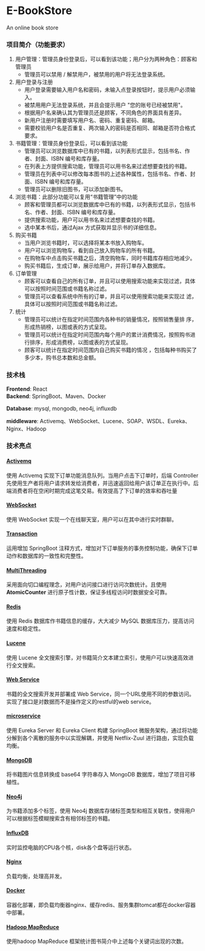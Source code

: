 # E-BookStore

An online book store

### 项目简介（功能要求）

1. 用户管理：管理员身份登录后，可以看到该功能；用户分为两种角色：顾客和管理员
   * 管理员可以禁用 / 解禁用户，被禁用的用户将无法登录系统。
2. 用户登录与注册
   * 用户登录需要输入用户名和密码，未输入点登录按钮时，提示用户必须输入。
   * 被禁用用户无法登录系统，并且会提示用户 "您的账号已经被禁用"。 
   * 根据用户名来确认其为管理员还是顾客，不同角色的界面具有差异。
   * 新用户注册时需要填写用户名、密码、重复密码、邮箱。
   * 需要校验用户名是否重复、两次输入的密码是否相同、邮箱是否符合格式要求。
3. 书籍管理：管理员身份登录后，可以看到该功能
   * 管理员可以浏览数据库中已有的书籍，以列表形式显示，包括书名、作者、封面、ISBN 编号和库存量。
   * 在列表上方提供搜索功能，管理员可以用书名来过滤想要查找的书籍。
   * 管理员在列表中可以修改每本图书的上述各种属性，包括书名、作者、封面、ISBN 编号和库存量。
   * 管理员可以删除旧图书，可以添加新图书。
4. 浏览书籍：此部分功能可以复用“书籍管理”中的功能
   * 顾客和管理员都可以浏览数据库中已有的书籍，以列表形式显示，包括书名、作者、封面、ISBN 编号和库存量。
   * 提供搜索功能，用户可以用书名来过滤想要查找的书籍。
   * 选中某本书后，通过Ajax 方式获取并显示书的详细信息。
5. 购买书籍
   * 当用户浏览书籍时，可以选择将某本书放入购物车。
   * 用户可以浏览购物车，看到自己放入购物车的所有书籍。
   * 在购物车中点击购买书籍之后，清空购物车，同时书籍库存相应地减少。
   * 购买书籍后，生成订单，展示给用户，并将订单存入数据库。
6. 订单管理
   * 顾客可以查看自己的所有订单，并且可以使用搜索功能来实现过滤，具体可以按照时间范围或书籍名称过滤。
   * 管理员可以查看系统中所有的订单，并且可以使用搜索功能来实现过
     滤，具体可以按照时间范围或书籍名称过滤。
7. 统计
   * 管理员可以统计在指定时间范围内各种书的销量情况，按照销售量排
     序，形成热销榜，以图或表的方式呈现。
   * 管理员可以统计在指定时间范围内每个用户的累计消费情况，按照购书进行排序，形成消费榜，以图或表的方式呈现。
   * 顾客可以统计在指定时间范围内自己购买书籍的情况 ，包括每种书购买了多少本，购书总本数和总金额。

### 技术栈

**Frontend**: React </br>
**Backend**: SpringBoot、Maven、Docker </br>

**Database**: mysql, mongodb, neo4j, influxdb</br>

**middleware**: Activemq、WebSocket、Lucene、SOAP、WSDL、Eureka、Nginx、Hadoop</br>

### 技术亮点

#### [Activemq](https://github.com/echo-xiao9/E-BookStore/tree/main/20210327_bookStoreWeb/hw/hw1)

使用 Activemq 实现下订单功能消息队列。当用户点击下订单时，后端 Controller 先使用生产者将用户请求转发给消费者，并迅速返回给用户该订单正在执行中。后端消费者将在空闲时期完成这笔交易。有效提高了下订单的效率和吞吐量

#### [WebSocket](https://github.com/echo-xiao9/E-BookStore/tree/main/20210327_bookStoreWeb/hw/hw2)

使用 WebSocket 实现一个在线聊天室，用户可以在其中进行实时群聊。

#### [Transaction](https://github.com/echo-xiao9/E-BookStore/tree/main/20210327_bookStoreWeb/hw/hw2)

运用增加 SpringBoot 注释方式，增加对下订单服务的事务控制功能，确保下订单动作和数据库的一致性和完整性。

#### [MultiThreading](https://github.com/WilliamX1/bookstore/blob/main/hw/hw3/README.md)

采用面向切口编程理念，对用户访问接口进行访问次数统计。且使用 **AtomicCounter** 进行原子性计数，保证多线程访问时数据安全可靠。

#### [Redis](https://github.com/echo-xiao9/E-BookStore/tree/main/20210327_bookStoreWeb/hw/hw3)

使用 Redis 数据库作书籍信息的缓存，大大减少 MySQL 数据库压力，提高访问速度和稳定性。

#### [Lucene](https://github.com/echo-xiao9/E-BookStore/tree/main/20210327_bookStoreWeb/hw/hw4)

使用 Lucene 全文搜索引擎，对书籍简介文本建立索引，使用户可以快速高效进行全文搜索。

#### [Web Service](https://github.com/echo-xiao9/E-BookStore/tree/main/20210327_bookStoreWeb/hw/hw4)

书籍的全文搜索开发并部署成 Web Service，同一个URL使用不同的参数访问。实现了接口是对数据而不是操作定义的restful的web service。

#### [microservice](https://github.com/echo-xiao9/E-BookStore/tree/main/20210327_bookStoreWeb/hw/hw5)

使用 Eureka Server 和 Eureka Client 构建 SpringBoot 微服务架构，通过将功能分解到各个离散的服务中以实现解耦，并使用 Netflix-Zuul 进行路由，实现负载均衡。

#### [MongoDB](https://github.com/echo-xiao9/E-BookStore/tree/main/20210327_bookStoreWeb/hw/hw8)

将书籍图片信息转换成 base64 字符串存入 MongoDB 数据库，增加了项目可移植性。

#### [Neo4j](https://github.com/echo-xiao9/E-BookStore/tree/main/20210327_bookStoreWeb/hw/hw8)

为书籍添加多个标签，使用 Neo4j 数据库存储标签类型和相互关联性，使得用户可以根据标签模糊搜索含有相邻标签的书籍。

#### [InfluxDB](https://github.com/echo-xiao9/E-BookStore/tree/main/20210327_bookStoreWeb/hw/hw9)

实时监控电脑的CPU各个核，disk各个盘等运行状态。

#### [Nginx](https://github.com/echo-xiao9/E-BookStore/tree/main/20210327_bookStoreWeb/hw/hw10)

负载均衡，处理高并发。

#### [Docker](https://github.com/echo-xiao9/E-BookStore/tree/main/20210327_bookStoreWeb/hw/hw10)

容器化部署，即负载均衡器nginx、缓存redis、服务集群tomcat都在docker容器中部署。 

#### [Hadoop MapReduce](https://github.com/echo-xiao9/E-BookStore/tree/main/20210327_bookStoreWeb/hw/hw11)

使用hadoop MapReduce 框架统计图书简介中上述每个关键词出现的次数。

